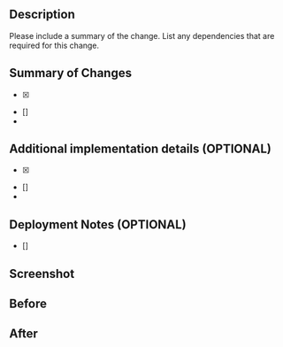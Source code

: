 ## Description

Please include a summary of the change. List any dependencies that are required for this change.

## Summary of Changes

- [x]
- []
-

## Additional implementation details (OPTIONAL)

- [x]
- []
-

## Deployment Notes (OPTIONAL)

- []

## Screenshot

## Before

## After

